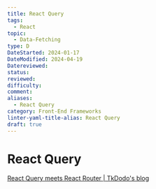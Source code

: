 ```yaml
---
title: React Query
tags:
  - React
topic:
  - Data-Fetching
type: D
DateStarted: 2024-01-17
DateModified: 2024-04-19
Datereviewed: 
status: 
reviewed: 
difficulty: 
comment: 
aliases:
  - React Query
category: Front-End Frameworks
linter-yaml-title-alias: React Query
draft: true
---
```


# React Query

[React Query meets React Router | TkDodo's blog](https://tkdodo.eu/blog/react-query-meets-react-router)
